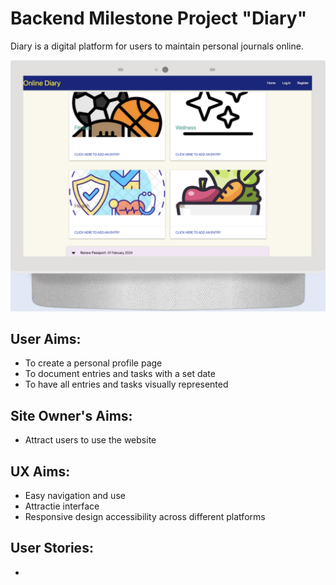 # Backend Milestone Project "Diary"

Diary is a digital platform for users to maintain personal journals online. 

 ![alt text](https://github.com/hh859/online-diary/blob/main/static/images/front-page.png)

## User Aims:
 - To create a personal profile page
 - To document entries and tasks with a set date
 - To have all entries and tasks visually represented

## Site Owner's Aims:
 - Attract users to use the website

## UX Aims:
 - Easy navigation and use
 - Attractie interface
 - Responsive design accessibility across different platforms

## User Stories:
 -
